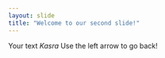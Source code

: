 ```yaml
---
layout: slide
title: "Welcome to our second slide!"
---
```

Your text
_Kasra_
Use the left arrow to go back!
